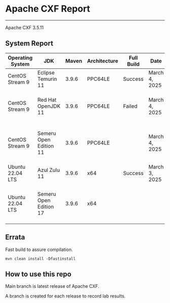 # Apache CXF Report
--- 

Apache CXF 3.5.11

## System Report

| Operating System    | JDK       | Maven | Architecture | Full Build | Date  | Notes |
|---------------------|-----------|-------|--------------|------------|-------|---------|
| CentOS Stream 9         | Eclipse Temurin 11  | 3.9.6 | PPC64LE      | Success | March 4, 2025 | |
| CentOS Stream 9         | Red Hat OpenJDK 11  | 3.9.6 | PPC64LE      | Failed | March 4, 2025 | Failed CXF XKMS X509 Handlers  |
| CentOS Stream 9         | Semeru Open Edition 11  | 3.9.6 | PPC64LE  |  |  March 4, 2025 | OWB with multiple Apps tests failed. |
| Ubuntu 22.04 LTS         | Azul Zulu 11  | 3.9.6 | x64  | Success | March 3, 2025 | |
| Ubuntu 22.04 LTS         | Semeru Open Edition 17 | 3.9.6 | x64  |  |  | OWB with multiple Apps tests failed. |




## Errata


Fast build to assure compilation. 
```
mvn clean install -Dfastinstall
```

## How to use this repo

Main branch is latest release of Apache CXF.

A branch is created for each release to record lab results.
